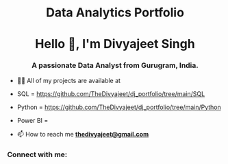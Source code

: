 <h1 align="center">Data Analytics Portfolio</h1>

<h1 align="center">Hello 👋, I'm Divyajeet Singh</h1>
<h3 align="center">A passionate Data Analyst from Gurugram, India.</h3>

- 👨‍💻 All of my projects are available at 
- SQL = https://github.com/TheDivyajeet/dj_portfolio/tree/main/SQL
- Python = https://github.com/TheDivyajeet/dj_portfolio/tree/main/Python
- Power BI = 

- 📫 How to reach me **thedivyajeet@gmail.com**

<h3 align="left">Connect with me:</h3>
<p align="left">
</p>

